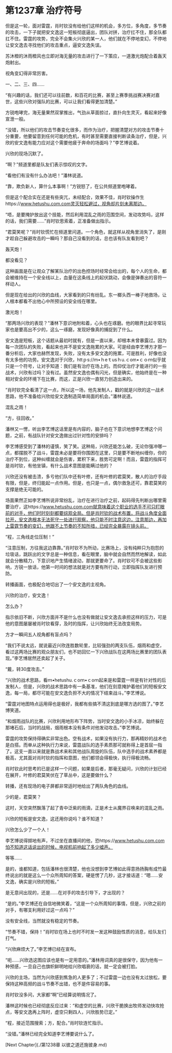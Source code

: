 # 第1237章 治疗符号

但是这一轮，面对雷霆，肖时钦没有给他们这样的机会，多方位，多角度，多节奏的攻击，一下子就把安文逸这一短板彻底逼出，团队对拼，治疗扛不住，那全队都扛不住。雷霆的攻势，完全不会集火兴欣的某一人，他们就在不停地变幻，不停地让安文逸去寻找他们的攻击重点，逼安文逸失误。

苏沐橙的沐雨橙风也立即对海无量的攻击进行了一下策应，一道激光炮配合着轰天炮射出。

视角变幻得非常厉害。

一、二、三、四……

“有兴趣的话，我们还可以往前数，和百花的比赛，甚至上赛季挑战赛决赛对嘉世，这些兴欣对强队的比赛，可以让我们看得更加清楚。”

方锐咆哮完，海无量果然双掌推出，气劲从草面掠过，直扑向生灵灭，看起来好像宣泄一般。

“没错，所以他们的攻击节奏变化很多，而作为治疗，把握清楚对方的攻击节奏十分重要，他要留意到任何可能的危机，有时甚至需要直接判断读条治疗，但是，兴欣的安文逸有能力应对这个需要他疲于奔命的场面吗？”李艺博说着。

兴欣的现场沉默了。

“啊？”频道里都是队友们表示惊叹的文字。

“看他们有没有什么办法吧！”潘林说道。

“靠，欺负新人，算什么本事啊！”方锐怒了，在公共频道里咆哮着。

但是这个配合实在还是有些突兀，未经配合，效果不佳，肖时钦操作生https://www.hetushu.com.com灵灭轻松避过，视角却片刻未离那边。

“唔，是要掩护放出这个技能，然后利用混乱之雨的范围空间，发动攻势吗，这样的话，我们需要……”肖时钦思索着，正准备做出指示。

“君莫笑呢？”肖时钦慌忙在频道里问道。一个角色，就这样从视角里消失了，是刚才趁自己躲避攻击的一瞬吗？那自己没看到的话，总也该有队友看到吧？

轰天炮！

都没看见？

这种画面是在让观众了解某队治疗的出色控场时经常会给出的，每个人的生命，都会被维持在一个安全线以上，血量在这条线上的起伏跳动，会像是弹奏出的音符一样动人。

但是现在给出的兴欣的血线，大家看到的只有纷乱。东一榔头西一棒子地救场，让人根本都看不出他心中所预设的安全线在哪里。

激光炮！

“那两场兴欣的表现？”潘林下意识地附和着，心头也在琢磨。他的眼界比起寻常玩家也是要高出不少的，这么一琢磨，发现好像真的捕捉到了什么。

安文逸是短板，这个话题从最初时就有，但是一直以来，却根本未曾暴露过。因为每一次团队的失败，看起来也并不是安文逸拖累的大家。可是经由李艺博方才那一番分析后，大家也赫然发现，失败，没有太多安文逸的拖累，可是胜利，好像也没有太多他的功劳。安文逸对于兴欣，httｐs://m•ｈeｔusｈu.ｃom•ｃｏｍ似乎就只是一个符号，让对手知道：我们是有治疗在场上的。而仰仗治疗才能进行的一些战术，兴欣有过吗？没有过。虽然安文逸也偶有闪光，但是确实，他始终是在一种相对安全的环境下在比赛，而这，正是兴欣一直努力创造出来的。

“肖时钦完全看清了这一点，所以这一场，他先发制人，戳的就是兴欣的这一战术思路，他不准备给兴欣给安文逸制造简单局面的机会。”潘林说道。

混乱之雨！

“方，往回收。”

潘林又一愣，听出李艺博这话里是有内容的，脑子也在下意识地想李艺博这个问题，之前，有战队针对安文逸做出过针对性的安排吗？

李艺博感受到了潘林的谨慎，笑了笑。这种局，兴欣还能怎么破，无论你强冲哪一点，都摆脱不了战斗，雷霆未必是要将你围困在这里，只是要不断地纠缠你，你的冶疗不到位，这种纠缠就会是伤害，累积下来，胜势可定啊！而且，雷霆的指挥可是肖时钦，有他坐镇，有什么战术意图是能瞒过他的？

兴欣还没有被击溃，多亏他们队中还有叶修，还有叶修的君莫笑，散人的治疗手段有限，但是，终归能起一点作用。但是，也只是一点，偶尔救急还可，靠君莫笑的支撑是绝无可能的。

场面果然正如李艺博所说非常纷乱，治疗在进行治疗之前，起码得先判断出哪里需要治疗，这https://www.hetushu.com.com就意味着这个职业的选手不可只盯眼前的对手，他们时时刻刻都要综观全局。但是肖时钦的战术布置，将战斗角度全面拉开，安文逸根本无法死守一处进行观察，他只能不时注意这边，注意那边，再加上雷霆节奏的变幻，他跟不上节奏的不知所措，已经完全暴露在镜头前。

“程，三角线走位压制！”

“注意压制，方往我这边靠靠。”肖时钦不为所动，比赛场上，没有纯粹只为抱怨的垃圾话，跳跃出的文字总是一种信息，看在眼里，脑中就会自然而然地解读，如此就会分散精力，下意识地产生情绪波动，那就更要命了。肖时钦可不会被这些影响，方锐一放话，他第一时间的想法就是对方要有所行动，立即指挥队友进行预防。

转播画面，也极配合地切出了一个安文逸的主视角。

兴欣的治疗，安文逸！

怎么办？

指示依旧不断，兴欣方面并不是什么也没有做就让安文逸去承担这样的压力，可是他的意图屡屡被肖时钦看穿，及时的指挥，让兴欣始终无法改变局势。

方才一瞬间五人视角都有盲点吗？

“我们不说太远，就说最近兴欣连胜数轮里，比较强劲的两支队伍，烟雨和虚空，看过这两场比赛的观众朋友们，也不妨回忆一下兴欣战队在这两场比赛里的团队表现。”李艺博居然还卖起了关子。

“戴，转30度攻击。”

“兴欣的战术思路，看ｍ•hetushu.ｃoｍ•ｃoｍ起来是和雷霆一样是有针对性的后发制人，但是，兴欣的战术思路中有一条基准，他们在刻意掩护着他们的短板安文逸，每一局，都尽可能在安文逸负担不大的情况下结束战斗。”李艺博说。

“雷霆对地图特点运用得也是极好，我都有些搞不清这到底是哪方选的图了。”李艺博笑道。

“和烟雨战队的比赛，兴欣利用地形布下阵势，当时安文逸的小手冰凉，始终躲在那堵石后，当时的战局，烟雨根本没有条件对他发动攻击。”李艺博说。

雷霆的攻势保持得确实非常出色。空有战术，如果没有执行力，那再精妙的战术也是白搭。而单从这种执行力来说，雷霆战队的选手素质那可就称得上是首屈一指了。这支一直以来就是靠战术来和其他战队周旋的队伍，队中选手的战术素养都是极高，尤其面对肖时钦的指挥和意图，他们都领会得极快，执行得极流畅。

肖时钦此时思考的已是这样一个问题，如果是后者，那毫无疑问，兴欣的计划已经在展开，叶修的君莫笑伏在了草丛中，这是要做什么？

转播，还有现场的电子屏都非常适时地给出了两队角色的血线。

少的是，君莫笑？

这时，天空突然飘落了起了青中泛紫的雨滴，正是术士从魔界召唤来的混乱之雨。

兴欣的短板是安文逸，这还用你说吗？谁不知道？

兴欣怎么少了一个人！

李艺博说得掷地有声，不过坐在直播间的他，恐https://www.hetushu.com.com怕不知道这话说出的时候，电视机前响起了多少嘘声。

等等……

是的，谁都知道，包括潘林也很清楚，他也没想到李艺博如此得意扬扬胸有成竹最终说出的就是这么一个众所周知的答案，硬是愣了几秒，这才接话道：“嗯……安文逸，确实是兴欣的短板。”

是无意间出现的，还是……在对手的攻击引导下，才出现的？

“是的。”李艺博还在自信地微笑着，“这是一个众所周知的事情，但是，兴欣之前的对手，有哪支利用好过这一点吗？”

没有安全线，当然就没有稳定的节奏。

“节奏不错，保持！”肖时钦在场上也时不时发一发这种鼓励性质的消息，给队友们打气。

“兴欣麻烦大了。”李艺博已经在宣布。

“呃……兴欣选这图应该也是有一定用意的。”潘林用词真的是很保守，因为他有一种预感，一旦自己也旗帜鲜明地给兴欣唱衰的话，就一定会被打脸。

兴欣的主场，当然为兴欣感到焦急的人更多了；不过雷霆一边也没有太过放松，要保持这种高频的战斗节奏不出错，也不是件容易的事。

肖时钦没多问，大家都“啊”已经算说明情况了。

潘林这时候也已经彻底反应过来：“和虚空的比赛，兴欣干脆换出牧师发动快攻抢点，等安文逸再上阵时，虚空只剩四人，兴欣胜势已定。”

“程，接近范围搜索；方，配合。”肖时钦连忙指示。

“没错。”潘林已经完全知道李艺博要说什么了。



[Next Chapter](./第1238章 以彼之道还施彼身.md)
